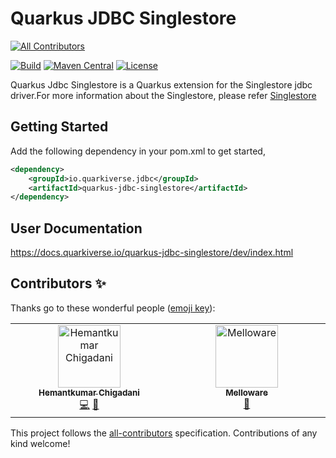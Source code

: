 # Quarkus JDBC Singlestore

<!-- ALL-CONTRIBUTORS-BADGE:START - Do not remove or modify this section -->
[![All Contributors](https://img.shields.io/badge/all_contributors-2-orange.svg?style=flat-square)](#contributors-)
<!-- ALL-CONTRIBUTORS-BADGE:END -->
[![Build](https://github.com/quarkiverse/quarkus-jdbc-singlestore/workflows/Build/badge.svg)](https://github.com/quarkiverse/quarkus-jdbc-singlestore/actions?query=workflow%3ABuild)
[![Maven Central](https://img.shields.io/maven-central/v/io.quarkiverse.jdbc/quarkus-jdbc-singlestore.svg?label=Maven%20Central&style=flat-square)](https://search.maven.org/artifact/io.quarkiverse.jdbc/quarkus-jdbc-singlestore)
[![License](https://img.shields.io/badge/License-Apache%202.0-blue.svg?style=flat-square)](https://opensource.org/licenses/Apache-2.0)

Quarkus Jdbc Singlestore is a Quarkus extension for the Singlestore jdbc driver.For more information about
the Singlestore, please refer [Singlestore](https://www.singlestore.com/)

## Getting Started
Add the following dependency in your pom.xml to get started,

```xml
<dependency>
    <groupId>io.quarkiverse.jdbc</groupId>
    <artifactId>quarkus-jdbc-singlestore</artifactId>
</dependency>
```

## User Documentation

https://docs.quarkiverse.io/quarkus-jdbc-singlestore/dev/index.html

## Contributors ✨

Thanks go to these wonderful people ([emoji key](https://allcontributors.org/docs/en/emoji-key)):

<!-- ALL-CONTRIBUTORS-LIST:START - Do not remove or modify this section -->
<!-- prettier-ignore-start -->
<!-- markdownlint-disable -->
<table>
  <tbody>
    <tr>
      <td align="center" valign="top" width="14.28%"><a href="https://uk.linkedin.com/in/hchigadani"><img src="https://avatars.githubusercontent.com/u/12896715?v=4?s=100" width="100px;" alt="Hemantkumar Chigadani"/><br /><sub><b>Hemantkumar Chigadani</b></sub></a><br /><a href="https://github.com/quarkiverse/quarkus-jdbc-singlestore/commits?author=Hemantkumar-Chigadani" title="Code">💻</a> <a href="#maintenance-Hemantkumar-Chigadani" title="Maintenance">🚧</a></td>
      <td align="center" valign="top" width="14.28%"><a href="https://melloware.com"><img src="https://avatars.githubusercontent.com/u/4399574?v=4?s=100" width="100px;" alt="Melloware"/><br /><sub><b>Melloware</b></sub></a><br /><a href="https://github.com/quarkiverse/quarkus-jdbc-singlestore/pulls?q=is%3Apr+reviewed-by%3Amelloware" title="Reviewed Pull Requests">👀</a></td>
    </tr>
  </tbody>
</table>

<!-- markdownlint-restore -->
<!-- prettier-ignore-end -->

<!-- ALL-CONTRIBUTORS-LIST:END -->

This project follows the [all-contributors](https://github.com/all-contributors/all-contributors) specification. Contributions of any kind welcome!
